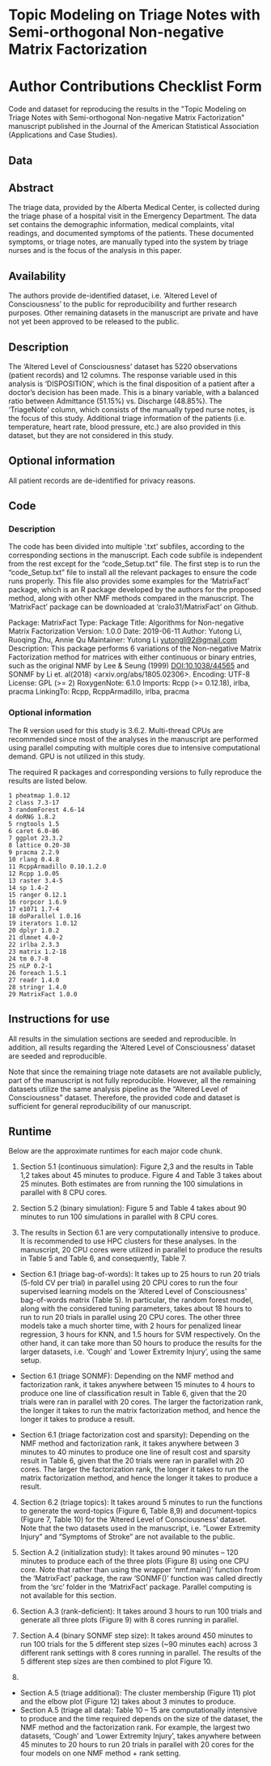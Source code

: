 # Topic Modeling on Triage Notes with Semi-orthogonal Non-negative Matrix Factorization

# Author Contributions Checklist Form

Code and dataset for reproducing the results in the "Topic Modeling on Triage Notes with Semi-orthogonal Non-negative Matrix Factorization" manuscript published in the Journal of the American Statistical Association (Applications and Case Studies).

## Data

## Abstract 

The triage data, provided by the Alberta Medical Center, is collected during the triage phase of a hospital visit in the Emergency Department. The data set contains the demographic information, medical complaints, vital readings, and documented symptoms of the patients. These documented symptoms, or triage notes, are manually typed into the system by triage nurses and is the focus of the analysis in this paper.

## Availability

The authors provide de-identified dataset, i.e. ‘Altered Level of Consciousness’ to the public for reproducibility and further research purposes. Other remaining datasets in the manuscript are private and have not yet been approved to be released to the public.

## Description

The ‘Altered Level of Consciousness’ dataset has 5220 observations (patient records) and 12 columns. The response variable used in this analysis is ‘DISPOSITION’, which is the final disposition of a patient after a doctor’s decision has been made. This is a binary variable, with a balanced ratio between Admittance (51.15%) vs. Discharge (48.85%). The ‘TriageNote’ column, which consists of the manually typed nurse notes, is the focus of this study. Additional triage information of the patients (i.e. temperature, heart rate, blood pressure, etc.) are also provided in this dataset, but they are not considered in this study. 

## Optional information

All patient records are de-identified for privacy reasons.

## Code

### Description

The code has been divided into multiple ‘.txt’ subfiles, according to the corresponding sections in the manuscript. Each code subfile is independent from the rest except for the “code_Setup.txt” file. The first step is to run the “code_Setup.txt” file to install all the relevant packages to ensure the code runs properly. This file also provides some examples for the ‘MatrixFact’ package, which is an R package developed by the authors for the proposed method, along with other NMF methods compared in the manuscript. The ‘MatrixFact’ package can be downloaded at ‘cralo31/MatrixFact’ on Github.

Package: MatrixFact
Type: Package
Title: Algorithms for Non-negative Matrix Factorization
Version: 1.0.0
Date: 2019-06-11
Author: Yutong Li, Ruoqing Zhu, Annie Qu
Maintainer: Yutong Li <yutongli92@gmail.com>
Description: This package performs 6 variations of the Non-negative Matrix Factorization method for matrices with either continuous or binary entries, such as the original NMF by Lee & Seung (1999) <DOI:10.1038/44565> and SONMF by Li et. al(2018) <arxiv.org/abs/1805.02306>.
Encoding: UTF-8
License: GPL (>= 2)
RoxygenNote: 6.1.0
Imports: Rcpp (>= 0.12.18), irlba, pracma
LinkingTo: Rcpp, RcppArmadillo, irlba, pracma

### Optional information

The R version used for this study is 3.6.2. Multi-thread CPUs are recommended since most of the analyses in the manuscript are performed using parallel computing with multiple cores due to intensive computational demand. GPU is not utilized in this study.

The required R packages and corresponding versions to fully reproduce the results are listed below.
```
1 pheatmap 1.0.12
2 class 7.3-17
3 randomForest 4.6-14
4 doRNG 1.8.2
5 rngtools 1.5
6 caret 6.0-86
7 ggplot 23.3.2
8 lattice 0.20-38
9 pracma 2.2.9
10 rlang 0.4.8
11 RcppArmadillo 0.10.1.2.0
12 Rcpp 1.0.05
13 raster 3.4-5
14 sp 1.4-2
15 ranger 0.12.1
16 rorpcor 1.6.9
17 e1071 1.7-4
18 doParallel 1.0.16
19 iterators 1.0.12
20 dplyr 1.0.2
21 dlmnet 4.0-2
22 irlba 2.3.3
23 matrix 1.2-18
24 tm 0.7-8
25 nLP 0.2-1
26 foreach 1.5.1
27 readr 1.4.0
28 stringr 1.4.0
29 MatrixFact 1.0.0
```

## Instructions for use

All results in the simulation sections are seeded and reproducible. In addition, all results regarding the ‘Altered Level of Consciousness’ dataset are seeded and reproducible. 

Note that since the remaining triage note datasets are not available publicly, part of the manuscript is not fully reproducible. However, all the remaining datasets utilize the same analysis pipeline as the “Altered Level of Consciousness” dataset. Therefore, the provided code and dataset is sufficient for general reproducibility of our manuscript.

##  Runtime

Below are the approximate runtimes for each major code chunk.


1.	Section 5.1 (continuous simulation): Figure 2,3 and the results in Table 1,2 takes about 45 minutes to produce. Figure 4 and Table 3 takes about 25 minutes. Both estimates are from running the 100 simulations in parallel with 8 CPU cores.

2.	Section 5.2 (binary simulation): Figure 5 and Table 4 takes about 90 minutes to run 100 simulations in parallel with 8 CPU cores.

3.	The results in Section 6.1 are very computationally intensive to produce. It is recommended to use HPC clusters for these analyses. In the manuscript, 20 CPU cores were utilized in parallel to produce the results in Table 5 and Table 6, and consequently, Table 7.

- Section 6.1 (triage bag-of-words): It takes up to 25 hours to run 20 trials (5-fold CV per trial) in parallel using 20 CPU cores to run the four supervised learning models on the ‘Altered Level of Consciousness’ bag-of-words matrix (Table 5). In particular, the random forest model, along with the considered tuning parameters, takes about 18 hours to run to run 20 trials in parallel using 20 CPU cores. The other three models take a much shorter time, with 2 hours for penalized linear regression, 3 hours for KNN, and 1.5 hours for SVM respectively. On the other hand, it can take more than 50 hours to produce the results for the larger datasets, i.e. ‘Cough’ and ‘Lower Extremity Injury’, using the same setup.

- Section 6.1 (triage SONMF): Depending on the NMF method and factorization rank, it takes anywhere between 15 minutes to 4 hours to produce one line of classification result in Table 6, given that the 20 trials were ran in parallel with 20 cores. The larger the factorization rank, the longer it takes to run the matrix factorization method, and hence the longer it takes to produce a result.  

- Section 6.1 (triage factorization cost and sparsity): Depending on the NMF method and factorization rank, it takes anywhere between 3 minutes to 40 minutes to produce one line of result cost and sparsity result in Table 6, given that the 20 trials were ran in parallel with 20 cores. The larger the factorization rank, the longer it takes to run the matrix factorization method, and hence the longer it takes to produce a result.  

4.	Section 6.2 (triage topics): It takes around 5 minutes to run the functions to generate the word-topics (Figure 6, Table 8,9) and document-topics (Figure 7, Table 10) for the ‘Altered Level of Consciousness’ dataset. Note that the two datasets used in the manuscript, i.e. “Lower Extremity Injury” and “Symptoms of Stroke” are not available to the public.

5.	Section A.2 (initialization study): It takes around 90 minutes – 120 minutes to produce each of the three plots (Figure 8) using one CPU core. Note that rather than using the wrapper ‘nmf.main()’ function from the ‘MatrixFact’ package, the raw ‘SONMF()’ function was called directly from the ‘src’ folder in the ‘MatrixFact’ package. Parallel computing is not available for this section.

6.	Section A.3 (rank-deficient): It takes around 3 hours to run 100 trials and generate all three plots (Figure 9) with 8 cores running in parallel.

7.	Section A.4 (binary SONMF step size): It takes around 450 minutes to run 100 trials for the 5 different step sizes (~90 minutes each) across 3 different rank settings with 8 cores running in parallel. The results of the 5 different step sizes are then combined to plot Figure 10.

8.	
- Section A.5 (triage additional): The cluster membership (Figure 11) plot and the elbow plot (Figure 12) takes about 3 minutes to produce.
- Section A.5 (triage all data): Table 10 – 15 are computationally intensive to produce and the time required depends on the size of the dataset, the NMF method and the factorization rank. For example, the largest two datasets, ‘Cough’ and ‘Lower Extremity Injury’, takes anywhere between 45 minutes to 20 hours to run 20 trials in parallel with 20 cores for the four models on one NMF method + rank setting. 
